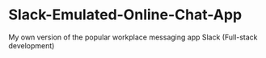 # Slack-Emulated-Online-Chat-App
My own version of the popular workplace messaging app Slack (Full-stack development)

